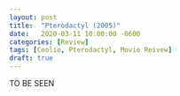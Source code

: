 ```yaml
---
layout: post
title:  "Pterodactyl (2005)"
date:   2020-03-11 10:00:00 -0600
categories: [Review]
tags: [Coolio, Pterodactyl, Movie Reivew]
draft: true
---
```


TO BE SEEN
